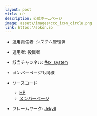 ```yaml
---
layout: post
title: HP
description: 公式ホームページ
image: assets/images/ccc_icon_circle.png
link: https://sokon.jp
---
```


- 運用責任者: システム管理係
- 運用者: 役職者
- 該当チャンネル: [#ex_system](https://sokon.slack.com/messages/C4KPRMYSU/)

- メンバーページも同様
- ソースコード
    - [HP](https://github.com/ccc-sokon/ccc-sokon.github.io)
    - [メンバーページ](https://github.com/sokon-meiji/sokon-meiji.github.io)
- フレームワーク: [Jekyll](https://jekyllrb-ja.github.io/)